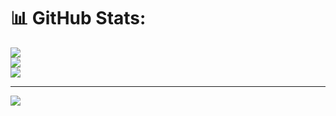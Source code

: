 # 📊 GitHub Stats:
![](https://github-readme-stats.vercel.app/api?username=chetali-beniwal&theme=dark&hide_border=true&include_all_commits=false&count_private=false)<br/>
![](https://github-readme-streak-stats.herokuapp.com/?user=chetali-beniwal&theme=dark&hide_border=true)<br/>
![](https://github-readme-stats.vercel.app/api/top-langs/?username=chetali-beniwal&theme=dark&hide_border=true&include_all_commits=false&count_private=false&layout=compact)

---
[![](https://visitcount.itsvg.in/api?id=chetali-beniwal&icon=0&color=0)](https://visitcount.itsvg.in)

<!-- Proudly created with GPRM ( https://gprm.itsvg.in ) -->
